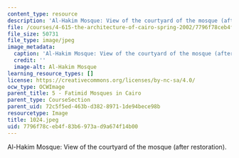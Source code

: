 ```yaml
---
content_type: resource
description: 'Al-Hakim Mosque: View of the courtyard of the mosque (after restoration).'
file: /courses/4-615-the-architecture-of-cairo-spring-2002/7796f78ceb4f83b6973ad9a674f14b00_1024.jpeg
file_size: 50731
file_type: image/jpeg
image_metadata:
  caption: 'Al-Hakim Mosque: View of the courtyard of the mosque (after restoration).'
  credit: ''
  image-alt: Al-Hakim Mosque
learning_resource_types: []
license: https://creativecommons.org/licenses/by-nc-sa/4.0/
ocw_type: OCWImage
parent_title: 5 - Fatimid Mosques in Cairo
parent_type: CourseSection
parent_uid: 72c5f5ed-463b-d382-8971-1de94bece98b
resourcetype: Image
title: 1024.jpeg
uid: 7796f78c-eb4f-83b6-973a-d9a674f14b00
---
```

Al-Hakim Mosque: View of the courtyard of the mosque (after restoration).
